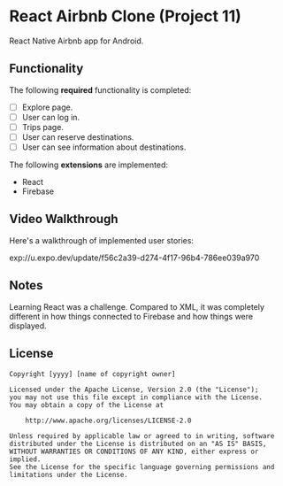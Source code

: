# React Airbnb Clone (Project 11)

React Native Airbnb app for Android.

## Functionality 

The following **required** functionality is completed:

* [ ] Explore page.
* [ ] User can log in.
* [ ] Trips page.
* [ ] User can reserve destinations.
* [ ] User can see information about destinations.

The following **extensions** are implemented:

* React
* Firebase

## Video Walkthrough

Here's a walkthrough of implemented user stories:

exp://u.expo.dev/update/f56c2a39-d274-4f17-96b4-786ee039a970

## Notes

Learning React was a challenge. Compared to XML, it was completely different in how things connected to Firebase and how things were displayed. 

## License

    Copyright [yyyy] [name of copyright owner]

    Licensed under the Apache License, Version 2.0 (the "License");
    you may not use this file except in compliance with the License.
    You may obtain a copy of the License at

        http://www.apache.org/licenses/LICENSE-2.0

    Unless required by applicable law or agreed to in writing, software
    distributed under the License is distributed on an "AS IS" BASIS,
    WITHOUT WARRANTIES OR CONDITIONS OF ANY KIND, either express or implied.
    See the License for the specific language governing permissions and
    limitations under the License.
